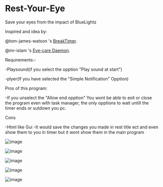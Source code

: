 # Rest-Your-Eye
Save your eyes from the impact of BlueLightz

Inspired and idea by:

@tom-james-watson 's [BreakTimer](https://breaktimer.app/).

@mr-islam 's  [Eye-care Daemon](https://github.com/mr-islam/eyecare-daemon).

Requirements:-

-Playsound(if you select the opption "Play sound at start")

-plyer(If you have selected the "Simple Notification" Opption)

Pros of this program:

-If you unselect the "Allow end opption" You wont be able to exit or close the program even with task manager, the only opptions to wait untill the timer ends or sutdown you pc.

Cons

-Html like Gui
-It would save the changes you made in rest title ect and even show them to you in timer but it wont show them in the main program

![image](https://user-images.githubusercontent.com/85488759/125195174-27fd6880-e272-11eb-98c4-e3b0d1cc7293.png)

![image](https://user-images.githubusercontent.com/85488759/125195197-48c5be00-e272-11eb-90bb-bae373ddeef8.png)

![image](https://user-images.githubusercontent.com/85488759/125195214-5d09bb00-e272-11eb-9c22-f27ca00de9d5.png)

![image](https://user-images.githubusercontent.com/85488759/125195245-77dc2f80-e272-11eb-85fe-67925514c2e9.png)

![image](https://user-images.githubusercontent.com/85488759/125195269-92160d80-e272-11eb-8615-13101b9ef482.png)

